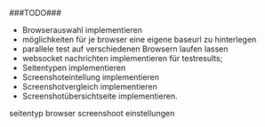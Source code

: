 ###TODO###

* Browserauswahl implementieren
* möglichkeiten für je browser eine eigene baseurl zu hinterlegen
* parallele test auf verschiedenen Browsern laufen lassen
* websocket nachrichten implementieren für testresults;
* Seitentypen implementieren
* Screenshoteintellung implementieren
* Screenshotvergleich implementieren
* Screenshotübersichtseite implementieren.



seitentyp
browser
screenshoot einstellungen